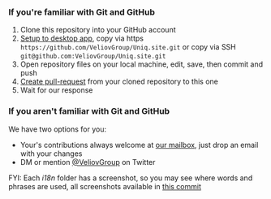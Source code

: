 ### If you're familiar with Git and GitHub
  1. Clone this repository into your GitHub account
  2. [Setup to desktop app](github-mac://openRepo/https://github.com/VeliovGroup/Uniq.site), copy via https `https://github.com/VeliovGroup/Uniq.site.git` or copy via SSH `git@github.com:VeliovGroup/Uniq.site.git`
  3. Open repository files on your local machine, edit, save, then commit and push
  4. [Create pull-request](https://github.com/VeliovGroup/Uniq.site/compare) from your cloned repository to this one
  5. Wait for our response

### If you aren't familiar with Git and GitHub
We have two options for you:
  - Your's contributions always welcome at [our mailbox](mailto:info@uniq.site), just drop an email with your changes
  - DM or mention [@VeliovGroup](https://twitter.com/VeliovGroup) on Twitter


FYI: Each *i18n* folder has a screenshot, so you may see where words and phrases are used, all screenshots available in [this commit](https://github.com/VeliovGroup/Uniq.site/commit/02422b70eb2dc613b47fb368c614ba0bbfeed9b5)